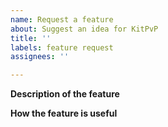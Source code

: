 ```yaml
---
name: Request a feature
about: Suggest an idea for KitPvP
title: ''
labels: feature request
assignees: ''

---
```


**Description of the feature**

**How the feature is useful**

